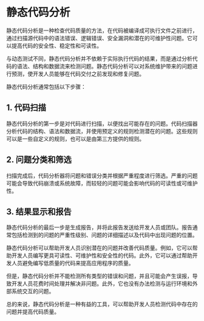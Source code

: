 # 静态代码分析

静态代码分析是一种检查代码质量的方法，在代码被编译成可执行文件之前进行，通过扫描源代码中的语法错误、逻辑错误、安全漏洞和潜在的可维护性问题。它可以提高代码的安全性、稳定性和可读性。

与动态测试不同，静态代码分析并不依赖于实际执行代码的结果，而是通过分析代码的语法、结构和数据流来检测问题。静态代码分析可以对系统维护带来的问题进行预测，使开发人员能够在代码交付之前发现和修复问题。

静态代码分析通常包括以下步骤：

## 1. 代码扫描

静态代码分析的第一步是对代码进行扫描，以便找出可能存在的问题。代码扫描器分析代码的结构、语法和数据流，并使用预定义的规则检测潜在的问题。这些规则可以是一些自定义的规则，也可以是由第三方提供的规则。

## 2. 问题分类和筛选

扫描完成后，代码分析器将问题和错误分类并根据严重程度进行筛选。严重的问题可能会导致代码崩溃或系统故障，而较轻的问题可能会影响代码的可读性或可维护性。

## 3. 结果显示和报告

静态代码分析的最后一步是生成报告，并将此报告发送给开发人员或团队。报告通常包括检测到的问题的严重性级别、问题的详细描述以及代码中出现问题的位置。

静态代码分析可以帮助开发人员识别潜在的问题并改善代码质量。例如，它可以帮助开发人员编写更具可读性、可维护性和安全性的代码。此外，它可以通过帮助开发人员避免编写低质量的代码来提高应用程序的质量。

但是，静态代码分析并不能检测所有类型的错误和问题，并且可能会产生误报，导致开发人员花费时间处理并解决非问题。此外，它也没有办法检测与运行环境和外部系统交互的问题。

总的来说，静态代码分析是一种有益的工具，可以帮助开发人员检测代码中存在的问题并提高代码质量。
